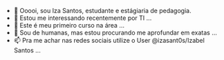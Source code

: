 - 👋 Ooooi, sou Iza Santos, estudante e estágiaria de pedagogia.
- 👀 Estou me interessando recentemente por TI ...
- 🌱 Este é meu primeiro curso na área ...
- 💞️ Sou de humanas, mas estou procurando me aprofundar em exatas ...
- 📫 Pra me achar nas redes sociais utilize o User @izasant0s/Izabel Santos ...

<!---
izasant0s/izasant0s is a ✨ special ✨ repository because its `README.md` (this file) appears on your GitHub profile.
You can click the Preview link to take a look at your changes.
--->
